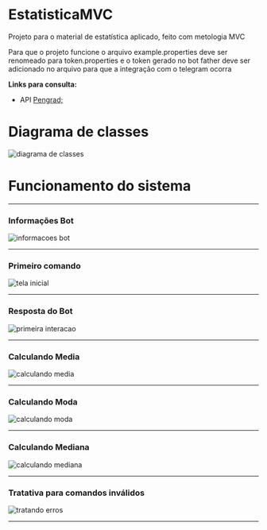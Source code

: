 # EstatisticaMVC
Projeto para o material de estatística aplicado, feito com metologia MVC

Para que o projeto funcione o arquivo example.properties deve ser renomeado para token.properties e o token gerado no bot father deve ser adicionado no arquivo para que a integração com o telegram ocorra

**Links para consulta:**

* API [Pengrad;](https://github.com/pengrad/java-telegram-bot-api/blob/master/README.md)

# Diagrama de classes

![diagrama de classes](files/imgs/diagramas/EstatisticaMVCv2.jpg)

# Funcionamento do sistema

---

### **Informações Bot**

![informacoes bot](files/imgs/readme/0_informacoesBot.jng)

---

### **Primeiro comando**

![tela inicial](files/imgs/readme/1_telaInicial.jng)

---

### **Resposta do Bot**

![primeira interacao](files/imgs/readme/2_primeirainteracao.jng)

---

### **Calculando Media**

![calculando media](files/imgs/readme/3_media.jng)

---

### **Calculando Moda**

![calculando moda](files/imgs/readme/4_moda.jng)

---

### **Calculando Mediana**

![calculando mediana](files/imgs/readme/5_mediana.jng)

---

### **Tratativa para comandos inválidos**

![tratando erros](files/imgs/readme/6_tratativas.jng)

---
